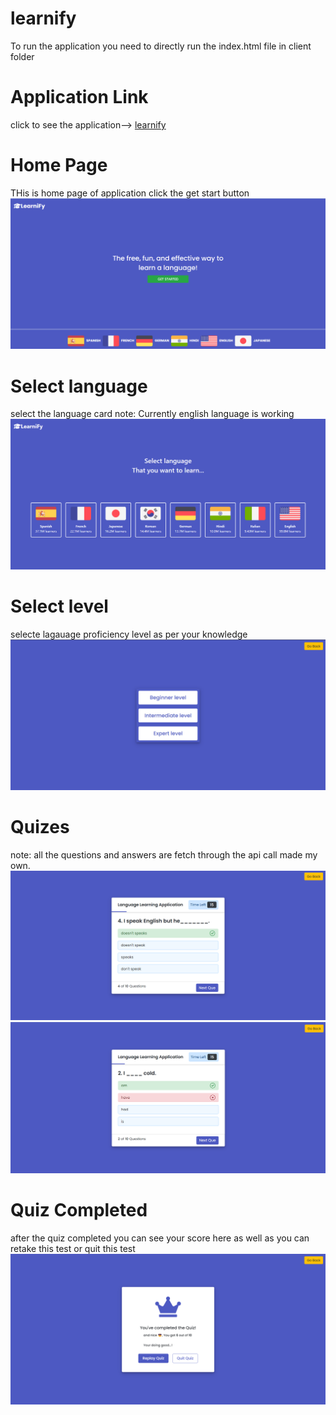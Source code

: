 # learnify
To run the application you need to directly run the index.html file in client folder
# Application Link
click to see the application--> [learnify](https://learrnify.netlify.app/)

# Home Page
THis is home page of application
click the get start button
![alt text](https://github.com/Rahul-Gavit/learnify/blob/master/client/app_images/home_page.png)

# Select language
select the language card
note: Currently english language is working
![alt text](https://github.com/Rahul-Gavit/learnify/blob/master/client/app_images/select_lng.png)

# Select level
selecte lagauage proficiency level as per your knowledge
![alt text](https://github.com/Rahul-Gavit/learnify/blob/master/client/app_images/select_level.png)

# Quizes
note: all the questions and answers are fetch through the api call made my own.
![alt text](https://github.com/Rahul-Gavit/learnify/blob/master/client/app_images/op_right.png)
![alt text](https://github.com/Rahul-Gavit/learnify/blob/master/client/app_images/op_select.png)

# Quiz Completed
after the quiz completed you can see your score here as well as you can retake this test or quit this test
![alt text](https://github.com/Rahul-Gavit/learnify/blob/master/client/app_images/quiz_comp.png)
